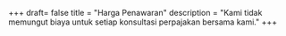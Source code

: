 +++
draft= false
title = "Harga Penawaran"
description = "Kami tidak memungut biaya untuk setiap konsultasi perpajakan bersama kami."
+++
